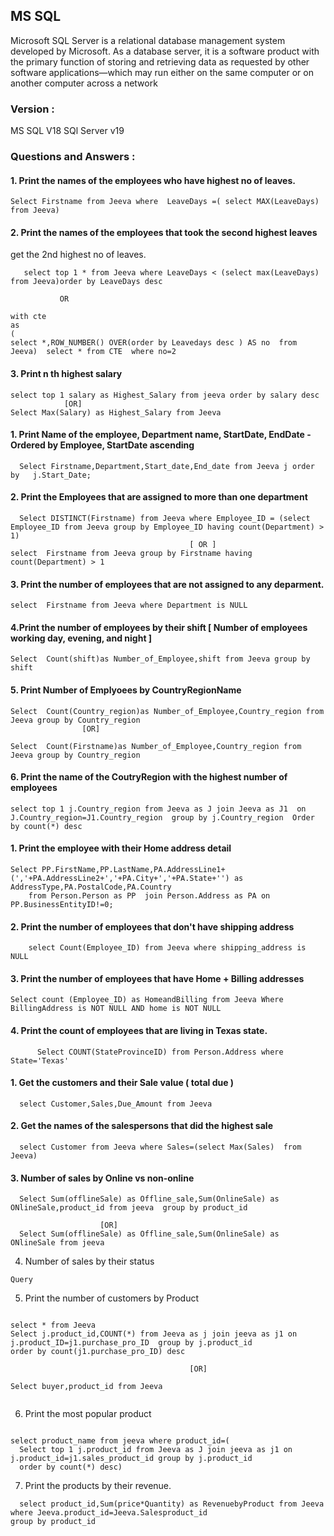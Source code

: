 ## MS SQL 
Microsoft SQL Server is a relational database management system developed by Microsoft. As a database server, 
it is a software product with the primary function of storing and retrieving data as requested by other
software applications—which may run either on the same computer or on another computer across a network

### Version :
MS SQL V18 
SQl Server v19

### Questions and Answers :

#### 1. Print the names of the employees who have highest no of  leaves.
```
Select Firstname from Jeeva where  LeaveDays =( select MAX(LeaveDays) from Jeeva)
```

#### 2. Print the names of the employees that took the second highest leaves
 get the 2nd highest no of leaves.
 ```
	select top 1 * from Jeeva where LeaveDays < (select max(LeaveDays) from Jeeva)order by LeaveDays desc

            OR
            
with cte
as
(
select *,ROW_NUMBER() OVER(order by Leavedays desc ) AS no  from Jeeva)  select * from CTE  where no=2
 ```
#### 3. Print n th  highest salary
```
select top 1 salary as Highest_Salary from jeeva order by salary desc
			[OR]
Select Max(Salary) as Highest_Salary from Jeeva
```
#### 1. Print Name of the employee, Department name, StartDate, EndDate - Ordered by Employee, StartDate ascending
```  
  Select Firstname,Department,Start_date,End_date from Jeeva j order by   j.Start_Date;
```
#### 2. Print the Employees that are assigned to more than one department
```
  Select DISTINCT(Firstname) from Jeeva where Employee_ID = (select  Employee_ID from Jeeva group by Employee_ID having count(Department) > 1)
                        				[ OR ]
select  Firstname from Jeeva group by Firstname having count(Department) > 1
```


#### 3. Print the number of employees that are not assigned to any deparment.
```
select  Firstname from Jeeva where Department is NULL
```

#### 4.Print the number of employees by their shift [ Number of employees working day, evening, and night ]
```
Select  Count(shift)as Number_of_Employee,shift from Jeeva group by shift
```
#### 5. Print Number of Emplyoees  by CountryRegionName
```
Select  Count(Country_region)as Number_of_Employee,Country_region from Jeeva group by Country_region 
				[OR]

Select  Count(Firstname)as Number_of_Employee,Country_region from Jeeva group by Country_region
```

#### 6. Print the name of the CoutryRegion with the highest number of employees 
```
select top 1 j.Country_region from Jeeva as J join Jeeva as J1  on J.Country_region=J1.Country_region  group by j.Country_region  Order by count(*) desc
```

#### 1. Print the employee with their Home address detail
```
Select PP.FirstName,PP.LastName,PA.AddressLine1+(','+PA.AddressLine2+','+PA.City+','+PA.State+'') as AddressType,PA.PostalCode,PA.Country  
	from Person.Person as PP  join Person.Address as PA on PP.BusinessEntityID!=0;
```
#### 2. Print the number of employees that don't have shipping address
```
	select Count(Employee_ID) from Jeeva where shipping_address is NULL
```
#### 3. Print the number of employees that have Home + Billing addresses

```
Select count (Employee_ID) as HomeandBilling from Jeeva Where   BillingAddress is NOT NULL AND home is NOT NULL
```
#### 4. Print the count of employees that are living in Texas state.
```
	  Select COUNT(StateProvinceID) from Person.Address where State='Texas'
```
#### 1. Get the customers and their Sale value ( total due )
```
  select Customer,Sales,Due_Amount from Jeeva
```

#### 2. Get the names of the salespersons that did the highest sale
```
  select Customer from Jeeva where Sales=(select Max(Sales)  from Jeeva)
```

#### 3. Number of sales by Online vs non-online
```
  Select Sum(offlineSale) as Offline_sale,Sum(OnlineSale) as ONlineSale,product_id from jeeva  group by product_id

					[OR]
  Select Sum(offlineSale) as Offline_sale,Sum(OnlineSale) as ONlineSale from jeeva 
```
4. Number of sales by their status
```
Query
```
5. Print the number of customers by Product
```

select * from Jeeva
Select j.product_id,COUNT(*) from Jeeva as j join jeeva as j1 on j.product_ID=j1.purchase_pro_ID  group by j.product_id 
order by count(j1.purchase_pro_ID) desc

                                        [OR]

Select buyer,product_id from Jeeva
			
```





6. Print the most popular product
```

select product_name from jeeva where product_id=( 
  Select top 1 j.product_id from Jeeva as J join jeeva as j1 on j.product_id=j1.sales_product_id group by j.product_id 
  order by count(*) desc)

```
7. Print the products by their revenue.
```
  select product_id,Sum(price*Quantity) as RevenuebyProduct from Jeeva where Jeeva.product_id=Jeeva.Salesproduct_id 
group by product_id 
```												

